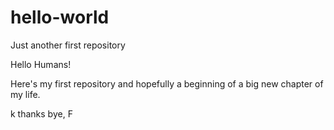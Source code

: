 # hello-world
Just another first repository

Hello Humans!

Here's my first repository and hopefully a beginning of a big new chapter of my life.

k thanks bye,
F

